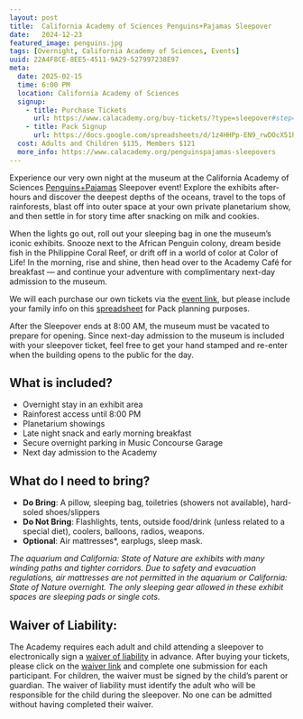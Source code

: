 ```yaml
---
layout: post
title:  California Academy of Sciences Penguins+Pajamas Sleepover
date:   2024-12-23
featured_image: penguins.jpg
tags: [Overnight, California Academy of Sciences, Events]
uuid: 22A4F8CE-8EE5-4511-9A29-527997238E97
meta:
  date: 2025-02-15
  time: 6:00 PM
  location: California Academy of Sciences
  signup:
    - title: Purchase Tickets
      url: https://www.calacademy.org/buy-tickets/?type=sleepover#step=performance
    - title: Pack Signup
      url: https://docs.google.com/spreadsheets/d/1z4HHPp-EN9_rwDOcX51hv1RhQVxnEp3gHbMAAH71ZNQ/edit?usp=sharing
  cost: Adults and Children $135, Members $121
  more_info: https://www.calacademy.org/penguinspajamas-sleepovers
---
```


Experience our very own night at the museum at the California Academy of Sciences [Penguins+Pajamas](https://www.calacademy.org/penguinspajamas-sleepovers) Sleepover event! Explore the exhibits after-hours and discover the deepest depths of the oceans, travel to the tops of rainforests, blast off into outer space at your own private planetarium show, and then settle in for story time after snacking on milk and cookies.

When the lights go out, roll out your sleeping bag in one the museum’s iconic exhibits. Snooze next to the African Penguin colony, dream beside fish in the Philippine Coral Reef, or drift off in a world of color at Color of Life! In the morning, rise and shine, then head over to the Academy Café for breakfast — and continue your adventure with complimentary next-day admission to the museum.

We will each purchase our own tickets via the [event link](https://www.calacademy.org/buy-tickets/?type=sleepover#step=performance), but please include your family info on this [spreadsheet](https://docs.google.com/spreadsheets/d/1z4HHPp-EN9_rwDOcX51hv1RhQVxnEp3gHbMAAH71ZNQ/edit?usp=sharing) for Pack planning purposes.

After the Sleepover ends at 8:00 AM, the museum must be vacated to prepare for opening. Since next-day admission to the museum is included with your sleepover ticket, feel free to get your hand stamped and re-enter when the building opens to the public for the day.

## What is included?

 * Overnight stay in an exhibit area
 * Rainforest access until 8:00 PM
 * Planetarium showings
 * Late night snack and early morning breakfast
 * Secure overnight parking in Music Concourse Garage
 * Next day admission to the Academy

## What do I need to bring?

 * __Do Bring__: A pillow, sleeping bag, toiletries (showers not available), hard-soled shoes/slippers
 * __Do Not Bring__: Flashlights, tents, outside food/drink (unless related to a special diet), coolers, balloons, radios, weapons.
 * __Optional__: Air mattresses*, earplugs, sleep mask.

*The aquarium and California: State of Nature are exhibits with many winding paths and tighter corridors. Due to safety and evacuation regulations, air mattresses are not permitted in the aquarium or California: State of Nature overnight. The only sleeping gear allowed in these exhibit spaces are sleeping pads or single cots.*

## Waiver of Liability:

The Academy requires each adult and child attending a sleepover to electronically sign a [waiver of liability](https://docs.google.com/forms/d/e/1FAIpQLSeRdmHw4Dptr-p4dRicsX_ykK_mrzKqiUnTLirHylZmDF8waQ/viewform) in advance. After buying your tickets, please click on the [waiver link](https://docs.google.com/forms/d/e/1FAIpQLSeRdmHw4Dptr-p4dRicsX_ykK_mrzKqiUnTLirHylZmDF8waQ/viewform) and complete one submission for each participant. For children, the waiver must be signed by the child’s parent or guardian. The waiver of liability must identify the adult who will be responsible for the child during the sleepover. No one can be admitted without having completed their waiver.
